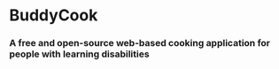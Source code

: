 # BuddyCook
### A free and open-source web-based cooking application for people with learning disabilities
